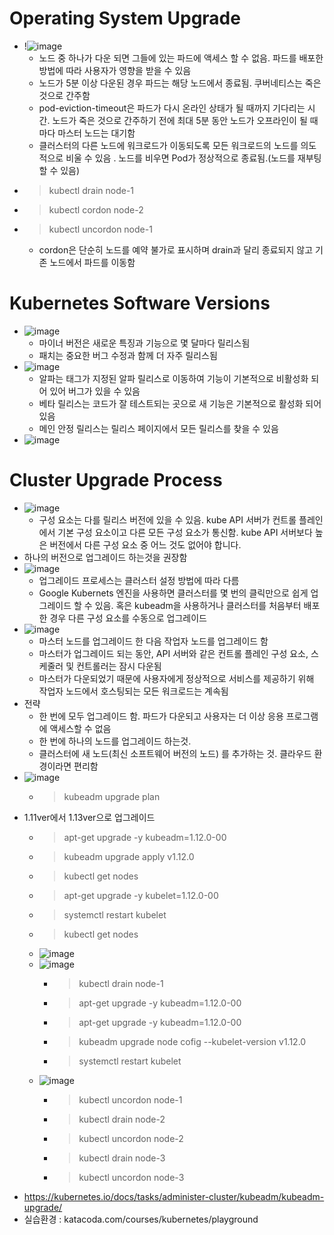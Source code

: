 # Operating System Upgrade 
- !![image](https://user-images.githubusercontent.com/47103479/211800058-b6e88906-62aa-4643-a3a6-82aba9f6c281.png)
  - 노드 중 하나가 다운 되면 그들에 있는 파드에 액세스 할 수 없음. 파드를 배포한 방법에 따라 사용자가 영향을 받을 수 있음 
  - 노드가 5분 이상 다운된 경우 파드는 해당 노드에서 종료됨. 쿠버네티스는 죽은 것으로 간주함 
  - pod-eviction-timeout은 파드가 다시 온라인 상태가 될 때까지 기다리는 시간. 노드가 죽은 것으로 간주하기 전에 최대 5분 동안 노드가 오프라인이 될 때마다 마스터 노드는 대기함  
  - 클러스터의 다른 노드에 워크로드가 이동되도록 모든 워크로드의 노드를 의도적으로 비울 수 있음 . 노드를 비우면 Pod가 정상적으로 종료됨.(노드를 재부팅 할 수 있음) 
- > kubectl drain node-1
- > kubectl cordon node-2
- > kubectl uncordon node-1
  - cordon은 단순히 노드를 예약 불가로 표시하며 drain과 달리 종료되지 않고 기존 노드에서 파드를 이동함  

# Kubernetes Software Versions 
- ![image](https://user-images.githubusercontent.com/47103479/211804179-81070d02-1b00-4955-9886-a20b50d1ab04.png)
  - 마이너 버전은 새로운 특징과 기능으로 몇 달마다 릴리스됨 
  - 패치는 중요한 버그 수정과 함께 더 자주 릴리스됨 
- ![image](https://user-images.githubusercontent.com/47103479/211804507-4275f382-9cb9-45d6-b540-2db426569a6e.png)
  - 알파는 태그가 지정된 알파 릴리스로 이동하여 기능이 기본적으로 비활성화 되어 있어 버그가 있을 수 있음 
  - 베타 릴리스는 코드가 잘 테스트되는 곳으로 새 기능은 기본적으로 활성화 되어 있음 
  - 메인 안정 릴리스는 릴리스 페이지에서 모든 릴리스를 찾을 수 있음 
- ![image](https://user-images.githubusercontent.com/47103479/211805772-196e6e76-ef19-4a8a-b994-aeb7dc11cdf0.png)

# Cluster Upgrade Process 
- ![image](https://user-images.githubusercontent.com/47103479/211806413-3c64c0b2-5302-424b-bb0a-928ca3b21d22.png)
  - 구성 요소는 다를 릴리스 버전에 있을 수 있음. kube API 서버가 컨트롤 플레인에서 기본 구성 요소이고 다른 모든 구성 요소가 통신함. kube API 서버보다 높은 버전에서 다른 구성 요소 중 어느 것도 없어야 합니다. 
- 하나의 버전으로 업그레이드 하는것을 권장함 
- ![image](https://user-images.githubusercontent.com/47103479/211806867-2176bed0-d8ee-419a-8078-f661a8dcd793.png)
  - 업그레이드 프로세스는 클러스터 설정 방법에 따라 다름 
  - Google Kubernets 엔진을 사용하면 클러스터를 몇 번의 클릭만으로 쉽게 업그레이드 할 수 있음. 혹은 kubeadm을 사용하거나 클러스터를 처음부터 배포한 경우 다른 구성 요소를 수동으로 업그레이드 
- ![image](https://user-images.githubusercontent.com/47103479/211807549-290fbfd5-1fdf-4ecb-a241-590693d14348.png)
  - 마스터 노드를 업그레이드 한 다음 작업자 노드를 업그레이드 함 
  - 마스터가 업그레이드 되는 동안, API 서버와 같은 컨트롤 플레인 구성 요소, 스케줄러 및 컨트롤러는 잠시 다운됨 
  - 마스터가 다운되었기 때문에 사용자에게 정상적으로 서비스를 제공하기 위해 작업자 노드에서 호스팅되는 모든 워크로드는 계속됨 
- 전략
  - 한 번에 모두 업그레이드 함. 파드가 다운되고 사용자는 더 이상 응용 프로그램에 액세스할 수 없음 
  - 한 번에 하나의 노드를 업그레이드 하는것. 
  - 클러스터에 새 노드(최신 소프트웨어 버전의 노드) 를 추가하는 것. 클라우드 환경이라면 편리함 
- ![image](https://user-images.githubusercontent.com/47103479/211808422-bff29e6e-d31e-45af-b1dd-acd34811c914.png)
  - > kubeadm upgrade plan
- 1.11ver에서 1.13ver으로 업그레이드
  - > apt-get upgrade -y kubeadm=1.12.0-00
  - > kubeadm upgrade apply v1.12.0
  - > kubectl get nodes
  - > apt-get upgrade -y kubelet=1.12.0-00 
  - > systemctl restart kubelet
  - > kubectl get nodes
  - ![image](https://user-images.githubusercontent.com/47103479/211809442-a070deb3-94fc-4782-aa5b-b57c4cfe048a.png)
  - ![image](https://user-images.githubusercontent.com/47103479/211809660-2f841f75-b0ec-4954-a768-3fc14efc85b3.png)
    - > kubectl drain node-1
    - > apt-get upgrade -y kubeadm=1.12.0-00
    - > apt-get upgrade -y kubeadm=1.12.0-00
    - > kubeadm upgrade node cofig --kubelet-version v1.12.0
    - > systemctl restart kubelet 
  - ![image](https://user-images.githubusercontent.com/47103479/211809911-49dbaaa6-4cc4-48b4-b23e-41624d32e321.png)
    - > kubectl uncordon node-1
    - > kubectl drain node-2
    - > kubectl uncordon node-2
    - > kubectl drain node-3
    - > kubectl uncordon node-3
- https://kubernetes.io/docs/tasks/administer-cluster/kubeadm/kubeadm-upgrade/
- 실습환경 : katacoda.com/courses/kubernetes/playground
